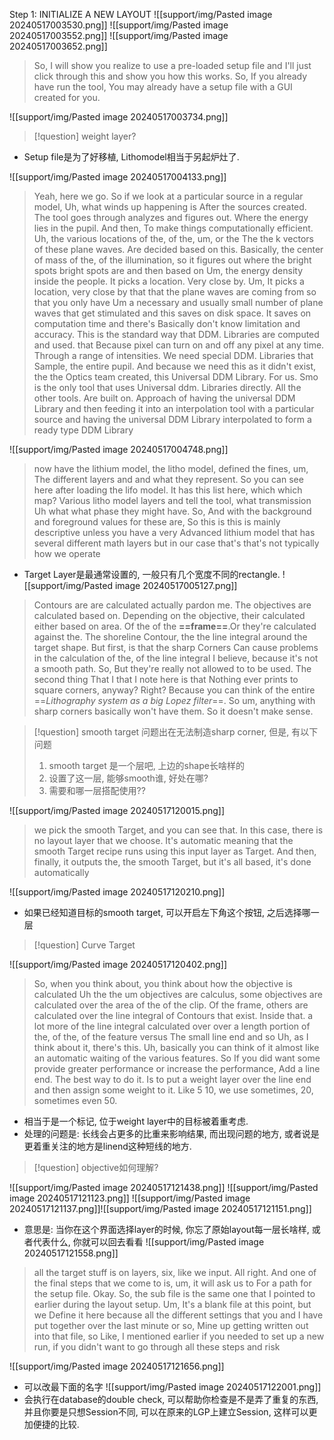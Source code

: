 Step 1: INITIALIZE A NEW LAYOUT
![[support/img/Pasted image 20240517003530.png]]
![[support/img/Pasted image 20240517003552.png]]
![[support/img/Pasted image 20240517003652.png]]

> So, I will show you realize to use a pre-loaded setup file and I'll just click through this and show you how this works. So, If you already have run the tool, You may already have a setup file with a GUI created for you.

![[support/img/Pasted image 20240517003734.png]]

> [!question] weight layer?

- Setup file是为了好移植, Lithomodel相当于另起炉灶了.

![[support/img/Pasted image 20240517004133.png]]

> Yeah, here we go. So if we look at a particular source in a regular model, Uh, what winds up happening is After the sources created. The tool goes through analyzes and figures out. Where the energy lies in the pupil. And then, To make things computationally efficient. Uh, the various locations of the, of the, um, or the The the k vectors of these plane waves. Are decided based on this. Basically, the center of mass of the, of the illumination, so it figures out where the bright spots bright spots are and then based on Um, the energy density inside the people. It picks a location. Very close by. Um, It picks a location, very close by that that the plane waves are coming from so that you only have Um a necessary and usually small number of plane waves that get stimulated and this saves on disk space. It saves on computation time and there's Basically don't know limitation and accuracy. This is the standard way that DDM. Libraries are computed and used. that Because pixel can turn on and off any pixel at any time. Through a range of intensities. We need special DDM. Libraries that Sample, the entire pupil. And because we need this as it didn't exist, the the Optics team created, this Universal DDM Library. For us. Smo is the only tool that uses Universal ddm. Libraries directly. All the other tools. Are built on. Approach of having the universal DDM Library and then feeding it into an interpolation tool with a particular source and having the universal DDM Library interpolated to form a ready type DDM Library

 ![[support/img/Pasted image 20240517004748.png]]
 > now have the lithium model, the litho model, defined the fines, um, The different layers and and what they represent. So you can see here after loading the lifo model. It has this list here, which which map? Various litho model layers and tell the tool, what transmission Uh what what phase they might have. So, And with the background and foreground values for these are, So this is this is mainly descriptive unless you have a very Advanced lithium model that has several different math layers but in our case that's that's not typically how we operate
 
 - Target Layer是最通常设置的, 一般只有几个宽度不同的rectangle.
 ![[support/img/Pasted image 20240517005127.png]]
 > Contours are are calculated actually pardon me. The objectives are calculated based on. Depending on the objective, their calculated either based on area. Of the of the **==frame==**.Or they're calculated against the. The shoreline Contour, the the line integral around the target shape.
 > But first, is that the sharp Corners Can cause problems in the calculation of the, of the line integral I believe, because it's not a smooth path. So, But they're really not allowed to to be used. 
 > The second thing That I that I note here is that Nothing ever prints to square corners, anyway? Right? Because you can think of the entire ==*Lithography system as a big Lopez filter*==. So um, anything with sharp corners basically won't have them. So it doesn't make sense.
 
 > [!question] smooth target
 > 问题出在无法制造sharp corner, 但是, 有以下问题
 > 1. smooth target 是一个层吧, 上边的shape长啥样的
 > 2. 设置了这一层, 能够smooth谁, 好处在哪?
 > 3. 需要和哪一层搭配使用??
 
 ![[support/img/Pasted image 20240517120015.png]]
 > we pick the smooth Target, and you can see that. In this case, there is no layout layer that we choose. It's automatic meaning that the smooth Target recipe runs using this input layer as Target. And then, finally, it outputs the, the smooth Target, but it's all based, it's done automatically
 
 ![[support/img/Pasted image 20240517120210.png]]
 - 如果已经知道目标的smooth target, 可以开启左下角这个按钮, 之后选择哪一层
> [!question] Curve Target

 ![[support/img/Pasted image 20240517120402.png]]
> So, when you think about, you think about how the objective is calculated Uh the the um objectives are calculus, some objectives are calculated over the area of the of the clip. Of the frame, others are calculated over the line integral of Contours that exist. Inside that.  a lot more of the line integral calculated over over a length portion of the, of the, of the feature versus The small line end and so Uh, as I think about it, there's this. Uh, basically you can think of it almost like an automatic waiting of the various features. So If you did want some provide greater performance or increase the performance, Add a line end. The best way to do it. Is to put a weight layer over the line end and then assign some weight to it. Like 5 10, we use sometimes, 20, sometimes even 50.

 - 相当于是一个标记, 位于weight layer中的目标被着重考虑.
 - 处理的问题是: 长线会占更多的比重来影响结果, 而出现问题的地方, 或者说是更着重关注的地方是linend这种短线的地方.
 > [!question] objective如何理解?
 
 ![[support/img/Pasted image 20240517121438.png]]
 ![[support/img/Pasted image 20240517121123.png]]
 ![[support/img/Pasted image 20240517121137.png]]![[support/img/Pasted image 20240517121151.png]]
  - 意思是: 当你在这个界面选择layer的时候, 你忘了原始layout每一层长啥样, 或者代表什么, 你就可以回去看看
![[support/img/Pasted image 20240517121558.png]]

> all the target stuff is on layers, six, like we input. All right. And one of the final steps that we come to is, um, it will ask us to For a path for the setup file. Okay. So, the sub file is the same one that I pointed to earlier during the layout setup. Um, It's a blank file at this point, but we Define it here because all the different settings that you and I have put together over the last minute or so, Mine up getting written out into that file, so Like, I mentioned earlier if you needed to set up a new run, if you didn't want to go through all these steps and risk

![[support/img/Pasted image 20240517121656.png]]

- 可以改最下面的名字
![[support/img/Pasted image 20240517122001.png]]
- 会执行在database的double check, 可以帮助你检查是不是弄了重复的东西, 并且你要是只想Session不同, 可以在原来的LGP上建立Session, 这样可以更加便捷的比较.